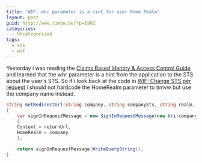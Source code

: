 ```yaml
---
title: 'WIF: whr parameter is a hint for user Home Realm'
layout: post
guid: http://www.timvw.be/?p=1902
categories:
  - Uncategorized
tags:
  - sts
  - wif
---
```

Yesterday i was reading the [Claims Based Identity & Access Control Guide](http://claimsid.codeplex.com/) and learned that the whr parameter is a hint from the application to the STS about the user's STS. So if i look back at the code in [WIF: Change STS per request](http://www.timvw.be/wif-change-sts-per-request/) i should not hardcode the HomeRealm parameter to timvw but use the company name instead.

```csharp
string GetRedirectUrl(string company, string companySts, string realm, string returnUrl)
{
	var signInRequestMessage = new SignInRequestMessage(new Uri(companySts), realm)
	{
	Context = returnUrl,
	HomeRealm = company
	};

	return signInRequestMessage.WriteQueryString();
}
```
